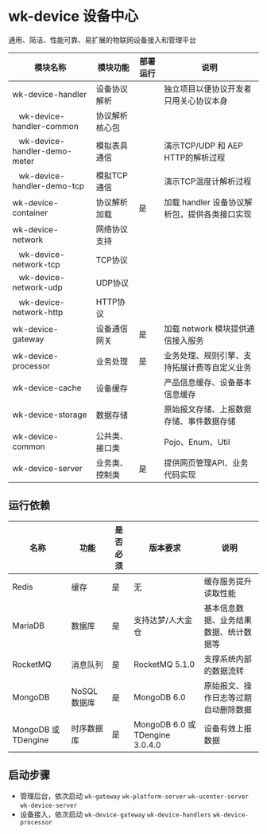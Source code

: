 # wk-device 设备中心

通用、简洁、性能可靠、易扩展的物联网设备接入和管理平台

模块名称 | 模块功能 | 部署运行 | 说明 |
----|------|----|----
wk-device-handler | 设备协议解析 | | 独立项目以便协议开发者只用关心协议本身 
&nbsp;&nbsp;&nbsp;wk-device-handler-common | 协议解析核心包  | |
&nbsp;&nbsp;&nbsp;wk-device-handler-demo-meter | 模拟表具通信  | | 演示TCP/UDP 和 AEP HTTP的解析过程
&nbsp;&nbsp;&nbsp;wk-device-handler-demo-tcp | 模拟TCP通信 | | 演示TCP温度计解析过程
wk-device-container | 协议解析加载  | 是 | 加载 handler 设备协议解析包，提供各类接口实现
wk-device-network | 网络协议支持  ||
&nbsp;&nbsp;&nbsp;wk-device-network-tcp | TCP协议  ||
&nbsp;&nbsp;&nbsp;wk-device-network-udp | UDP协议  ||
&nbsp;&nbsp;&nbsp;wk-device-network-http | HTTP协议  ||
wk-device-gateway | 设备通信网关 | 是 | 加载 network 模块提供通信接入服务
wk-device-processor | 业务处理  | 是 | 业务处理、规则引擎、支持拓展计费等自定义业务
wk-device-cache | 设备缓存  | | 产品信息缓存、设备基本信息缓存
wk-device-storage | 数据存储  | | 原始报文存储、上报数据存储、事件数据存储
wk-device-common | 公共类、接口类  | | Pojo、Enum、Util
wk-device-server | 业务类、控制类 | 是 | 提供网页管理API、业务代码实现

## 运行依赖

名称 | 功能 | 是否必须 | 版本要求 | 说明 |
----|------|----|----|----
Redis | 缓存 | 是 | 无 |缓存服务提升读取性能 |
MariaDB | 数据库 | 是 | 支持达梦/人大金仓 |基本信息数据、业务结果数据、统计数据等 |
RocketMQ | 消息队列 | 是 | RocketMQ 5.1.0 | 支撑系统内部的数据流转 |
MongoDB | NoSQL数据库 | 是 | MongoDB 6.0 |原始报文、操作日志等过期自动删除数据 |
MongoDB 或 TDengine | 时序数据库 | 是 | MongoDB 6.0 或 TDengine 3.0.4.0 | 设备有效上报数据 |

## 启动步骤

* 管理后台，依次启动 `wk-gateway` `wk-platform-server` `wk-ucenter-server` `wk-device-server`
* 设备接入，依次启动 `wk-device-gateway` `wk-device-handlers` `wk-device-processor`

